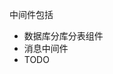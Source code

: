 <!--
 * @Author: xupingmao xupingmao@gmail.com
 * @Date: 2022-06-26 00:02:51
 * @LastEditors: xupingmao xupingmao@gmail.com
 * @LastEditTime: 2022-06-26 00:03:34
 * @FilePath: \duck_rush\src\middleware\README.md
 * @Description: 这是默认设置,请设置`customMade`, 打开koroFileHeader查看配置 进行设置: https://github.com/OBKoro1/koro1FileHeader/wiki/%E9%85%8D%E7%BD%AE
-->

中间件包括
- 数据库分库分表组件
- 消息中间件
- TODO

